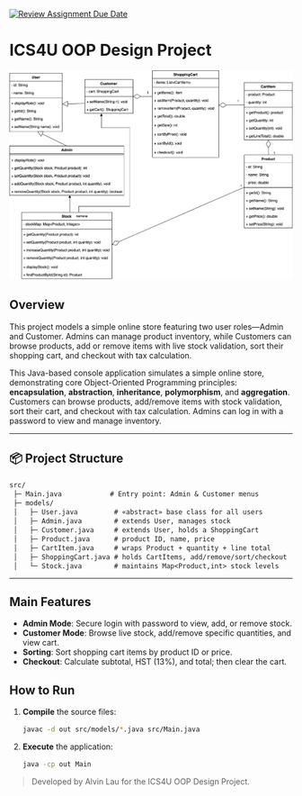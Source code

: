 [![Review Assignment Due Date](https://classroom.github.com/assets/deadline-readme-button-22041afd0340ce965d47ae6ef1cefeee28c7c493a6346c4f15d667ab976d596c.svg)](https://classroom.github.com/a/LXtbW2-T)

# ICS4U OOP Design Project

![UML Class Diagram](images/UML-diagram-final.drawio.png)

## Overview

This project models a simple online store featuring two user roles—Admin and Customer. Admins can manage product inventory, while Customers can browse products, add or remove items with live stock validation, sort their shopping cart, and checkout with tax calculation.

This Java-based console application simulates a simple online store, demonstrating core Object-Oriented Programming principles: **encapsulation**, **abstraction**, **inheritance**, **polymorphism**, and **aggregation**. Customers can browse products, add/remove items with stock validation, sort their cart, and checkout with tax calculation. Admins can log in with a password to view and manage inventory.

---

## 📦 Project Structure

```
src/
 ├─ Main.java            # Entry point: Admin & Customer menus
 ├─ models/
 │   ├─ User.java         # «abstract» base class for all users
 │   ├─ Admin.java        # extends User, manages stock
 │   ├─ Customer.java     # extends User, holds a ShoppingCart
 │   ├─ Product.java      # product ID, name, price
 │   ├─ CartItem.java     # wraps Product + quantity + line total
 │   ├─ ShoppingCart.java # holds CartItems, add/remove/sort/checkout
 │   └─ Stock.java        # maintains Map<Product,int> stock levels
```

---

## Main Features

- **Admin Mode**: Secure login with password to view, add, or remove stock.
- **Customer Mode**: Browse live stock, add/remove specific quantities, and view cart.
- **Sorting**: Sort shopping cart items by product ID or price.
- **Checkout**: Calculate subtotal, HST (13%), and total; then clear the cart.

## How to Run

1. **Compile** the source files:
   ```bash
   javac -d out src/models/*.java src/Main.java
   ```
2. **Execute** the application:
   ```bash
   java -cp out Main
   ```

> Developed by Alvin Lau for the ICS4U OOP Design Project.
